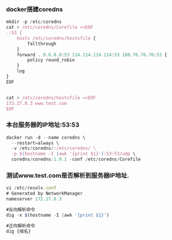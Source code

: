 ###  docker搭建coredns

```javascript
mkdir -p /etc/coredns
cat > /etc/coredns/Corefile <<EOF
.:53 {
    hosts /etc/coredns/hostsfile {
        fallthrough
    }
    forward . 8.8.8.8:53 114.114.114.114:53 180.76.76.76:53 {
        policy round_robin
    }
    log
}
EOF


cat > /etc/coredns/hostsfile <<EOF
172.27.0.3 www.test.com
EOF
```

###  本台服务器的IP地址:53:53

```javascript
docker run -d --name coredns \
  --restart=always \
  -v /etc/coredns/:/etc/coredns/ \
  -p $(hostname -I |awk '{print $1}'):53:53/udp \
  coredns/coredns:1.9.1 -conf /etc/coredns/Corefile
```


###  测试www.test.com是否解析到服务器IP地址.

```javascript
vi /etc/resolv.conf
# Generated by NetworkManager
nameserver 172.27.0.3

#反向解析命令
dig -x $(hostname -I |awk '{print $1}')

#正向解析命令
dig {域名}
```
